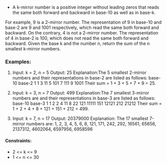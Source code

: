 * A k-mirror number is a positive integer without leading zeros that reads the same both forward and backward in base-10 as well as in base-k.

For example, 9 is a 2-mirror number. The representation of 9 in base-10 and base-2 are 9 and 1001 respectively, which read the same both forward and backward.
On the contrary, 4 is not a 2-mirror number. The representation of 4 in base-2 is 100, which does not read the same both forward and backward.
Given the base k and the number n, return the sum of the n smallest k-mirror numbers.


### Examples:

1. Input: k = 2, n = 5
   Output: 25
   Explanation:The 5 smallest 2-mirror numbers and their representations in base-2 are listed as follows:
    base-10    base-2
      1          1
      3          11
      5          101
      7          111
      9          1001
   Their sum = 1 + 3 + 5 + 7 + 9 = 25. 

2. Input: k = 3, n = 7
   Output: 499
   Explanation:The 7 smallest 3-mirror numbers are and their representations in base-3 are listed as follows:
    base-10    base-3
      1          1
      2          2
      4          11
      8          22
      121        11111
      151        12121
      212        21212
   Their sum = 1 + 2 + 4 + 8 + 121 + 151 + 212 = 499.

3. Input: k = 7, n = 17
   Output: 20379000
   Explanation: The 17 smallest 7-mirror numbers are:
   1, 2, 3, 4, 5, 6, 8, 121, 171, 242, 292, 16561, 65656, 2137312, 4602064, 6597956, 6958596
 
#### Constraints:
 * 2 <= k <= 9
 * 1 <= n <= 30
